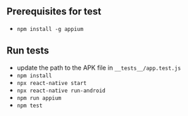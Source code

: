 <h2>Prerequisites for test</h2>
<ul>
    <li><code>npm install -g appium</code></li>
</ul>

<h2>Run tests</h1>
<ul>
    <li>update the path to the APK file in <code>__tests__/app.test.js</code></li>
    <li><code>npm install</code></li>
    <li><code>npx react-native start</code></li>
    <li><code>npx react-native run-android</code></li>
    <li><code>npm run appium</code></li>
    <li><code>npm test</code></li>
</ul>
